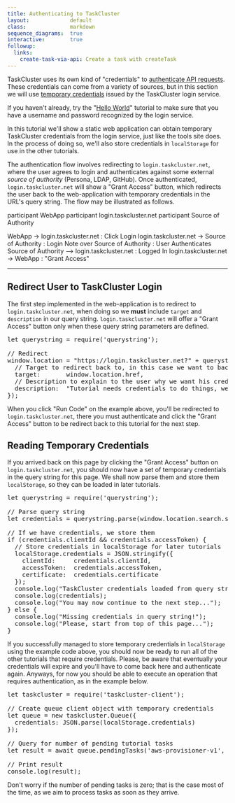 ```yaml
---
title: Authenticating to TaskCluster
layout:             default
class:              markdown
sequence_diagrams:  true
interactive:        true
followup:
  links:
    create-task-via-api: Create a task with createTask
---
```


TaskCluster uses its own kind of "credentials" to
[authenticate API requests](/manual/apis). These credentials can come from
a variety of sources, but in this section we will use
[temporary credentials](/manual/apis/temporary-credentials) issued by the TaskCluster
login service.

If you haven't already, try the "[Hello World](hello-world)" tutorial to make
sure that you have a username and password recognized by the login service.

In this tutorial we'll show a static web application can obtain temporary
TaskCluster credentials from the login service, just like the tools site does.
In the process of doing so, we'll also store credentials in `localStorage` for
use in the other tutorials.

The authentication flow involves redirecting to `login.taskcluster.net`, where
the user agrees to login and authenticates against some external
_source of authority_ (Persona, LDAP, GitHub). Once authenticated,
`login.taskcluster.net` will show a "Grant Access" button, which redirects the
user back to the web-application with temporary credentials in the URL's query string.
The flow may be illustrated as follows.

<div class="sequence-diagram-hand">
participant WebApp
participant login.taskcluster.net
participant Source of Authority

WebApp -> login.taskcluster.net : Click Login
login.taskcluster.net -> Source of Authority : Login
Note over Source of Authority : User Authenticates
Source of Authority --> login.taskcluster.net : Logged In
login.taskcluster.net -> WebApp : "Grant Access"
</div>

---

## Redirect User to TaskCluster Login

The first step implemented in the web-application is to redirect to
`login.taskcluster.net`, when doing so we **must** include `target` and
`description` in our query string. `login.taskcluster.net` will offer a
"Grant Access" button only when these query string parameters are defined.

<pre data-plugin="interactive-example">
let querystring = require('querystring');

// Redirect
window.location = "https://login.taskcluster.net?" + querystring.stringify({
  // Target to redirect back to, in this case we want to back to the tutorial
  target:       window.location.href,
  // Description to explain to the user why we want his credentials
  description:  "Tutorial needs credentials to do things, we're not evil :)"
});
</pre>

When you click "Run Code" on the example above, you'll be redirected to
`login.taskcluster.net`, there you must authenticate and click the
"Grant Access" button to be redirect back to this tutorial for the next step.

## Reading Temporary Credentials

If you arrived back on this page by clicking the "Grant Access" button on
`login.taskcluster.net`, you should now have a set of temporary credentials
in the query string for this page. We shall now parse them and store them
`localStorage`, so they can be loaded in later tutorials.

<pre data-plugin="interactive-example">
let querystring = require('querystring');

// Parse query string
let credentials = querystring.parse(window.location.search.substr(1));

// If we have credentials, we store them
if (credentials.clientId && credentials.accessToken) {
  // Store credentials in localStorage for later tutorials
  localStorage.credentials = JSON.stringify({
    clientId:     credentials.clientId,
    accessToken:  credentials.accessToken,
    certificate:  credentials.certificate
  });
  console.log("TaskCluster credentials loaded from query string:");
  console.log(credentials);
  console.log("You may now continue to the next step...");
} else {
  console.log("Missing credentials in query string!");
  console.log("Please, start from top of this page...");
}
</pre>

If you successfully managed to store temporary credentials in `localStorage`
using the example code above, you should now be ready to run all of the other
tutorials that require credentials. Please, be aware that eventually your
credentials will expire and you'll have to come back here and authenticate
again. Anyways, for now you should be able to execute an operation that
requires authentication, as in the example below.

<pre data-plugin="interactive-example">
let taskcluster = require('taskcluster-client');

// Create queue client object with temporary credentials
let queue = new taskcluster.Queue({
  credentials: JSON.parse(localStorage.credentials)
});

// Query for number of pending tutorial tasks
let result = await queue.pendingTasks('aws-provisioner-v1', 'tutorial');

// Print result
console.log(result);
</pre>

Don't worry if the number of pending tasks is zero; that is the case most of
the time, as we aim to process tasks as soon as they arrive.
